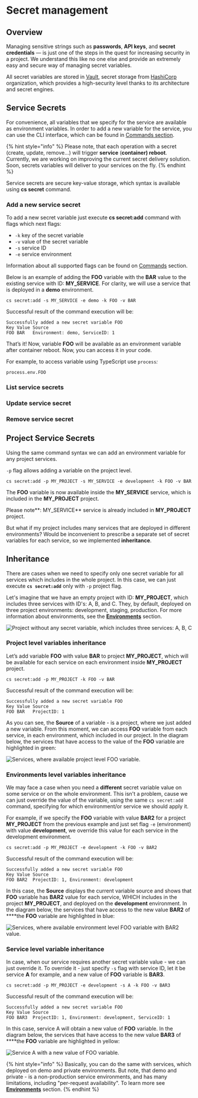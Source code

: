 # Secret management

## Overview

Managing sensitive strings such as **passwords**, **API keys**, and **secret** **credentials**  — is just one of the steps in the quest for increasing security in a project. We understand this like no one else and provide an extremely easy and secure way of managing secret variables.

All secret variables are stored in [Vault](https://www.vaultproject.io/), secret storage from [HashiCorp](https://www.hashicorp.com/) organization, which provides a high-security level thanks to its architecture and secret engines.

## Service Secrets

For convenience, all variables that we specify for the service are available as environment variables. In order to add a new variable for the service, you can use the CLI interface, which can be found in [Commands section](../../cli/commands.md).

{% hint style="info" %}
Please note, that each operation with a secret \(create, update, remove…\) will trigger **service** \(**container\) reboot**. Currently, we are working on improving the current secret delivery solution. Soon, secrets variables will deliver to your services on the fly.
{% endhint %}

Service secrets are secure key-value storage, which syntax is available using **cs secret** command. 

### Add a new service secret

To add a new secret variable just execute **cs secret:add** command with flags which next flags:

* `-k` key of the secret variable
* `-v` value of the secret variable
* `-s` service ID
* `-e` service environment

Information about all supported flags can be found on [Commands](../../cli/commands.md) section.

Below is an example of adding the **FOO** variable with the **BAR** value to the existing service with ID: **MY\_SERVICE**. For clarity, we will use a service that is deployed in a **demo** environment.

```text
cs secret:add -s MY_SERVICE -e demo -k FOO -v BAR
```

Successful result of the command execution will be:

```text
Successfully added a new secret variable FOO
Key Value Source                            
FOO BAR   Environment: demo, ServiceID: 1 
```

That’s it! Now, variable **FOO** will be available as an environment variable after container reboot. Now, you can access it in your code. 

For example, to access variable using TypeScript use `process`_:_ 

```text
process.env.FOO
```

### List service secrets

### Update service secret

### Remove service secret

## Project Service Secrets

Using the same command syntax we can add an environment variable for any project services. 

`-p` flag allows adding a variable on the project level.

```text
cs secret:add -p MY_PROJECT -s MY_SERVICE -e development -k FOO -v BAR
```

The **FOO** variable is now available inside the **MY\_SERVICE** service, which is included in the **MY\_PROJECT** project.

Please note**: MY\_SERVICE** service is already included in **MY\_PROJECT** project.

But what if my project includes many services that are deployed in different environments? Would be inconvenient to prescribe a separate set of secret variables for each service, so we implemented **inheritance**.

## Inheritance

There are cases when we need to specify only one secret variable for all services which includes in the whole project. In this case, we can just execute **`cs secret:add`** only with `-p` project flag.

Let's imagine that we have an empty project with ID: **MY\_PROJECT**, which includes three services with ID's: A, B, and C. They, by default, deployed on three project environments: development, staging, production. For more information about environments, see the [**Environments**](environments.md) section.

![Project without any secret variable, which includes three services: A, B, C](../../.gitbook/assets/secret-inheritance-diagram-blank-project.jpeg)

### Project level variables inheritance

Let’s add variable **FOO** with value **BAR** to project **MY\_PROJECT**, which will be available for each service on each environment inside **MY\_PROJECT** project.

```text
cs secret:add -p MY_PROJECT -k FOO -v BAR
```

Successful result of the command execution will be:

```text
Successfully added a new secret variable FOO
Key Value Source        
FOO BAR   ProjectID: 1 
```

As you can see, the **Source** of a variable - is a project, where we just added a new variable. From this moment, we can access **FOO** variable from each service, in each environment, which included in our project. In the diagram below, the services that have access to the value of the **FOO** variable are highlighted in green:

![Services, where available project level FOO variable.](../../.gitbook/assets/secret-inheritance-diagram-variable-available-on-each-service-1-.jpeg)

### Environments level variables inheritance

We may face a case when you need a **different** secret variable value on some service or on the whole environment. This isn't a problem, cause we can just override the value of the variable, using the same `cs secret:add` command, specifying for which environment/or service we should apply it.

For example, if we specify the **FOO** variable with value **BAR2** for a project **MY\_PROJECT** from the previous example and just set flag `-e` \(environment\) with value **development**, we override this value for each service in the development environment. 

```text
cs secret:add -p MY_PROJECT -e development -k FOO -v BAR2
```

Successful result of the command execution will be:

```text
Successfully added a new secret variable FOO
Key Value Source                                  
FOO BAR2  ProjectID: 1, Environment: development 
```

In this case, the **Source** displays the current variable source and shows that **FOO** variable has **BAR2** value for each service, WHICH includes in the project **MY\_PROJECT**, and deployed on the **development** environment. In the diagram below, the services that have access to the new value **BAR2** of ****the **FOO** variable are highlighted in blue:

![Services, where available environment level FOO variable with BAR2 value.](../../.gitbook/assets/secret-inheritance-diagram-env.-var.-env-scope.jpeg)

### Service level variable inheritance

In case, when our service requires another secret variable value - we can just override it. To override it - just specify `-s` flag with service ID, let it be service **A** for example, and a new value of **FOO** variable is **BAR3**.

```text
cs secret:add -p MY_PROJECT -e development -s A -k FOO -v BAR3
```

Successful result of the command execution will be:

```text
Successfully added a new secret variable FOO
Key Value Source                                                 
FOO BAR3  ProjectID: 1, Environment: development, ServiceID: 1 
```

In this case, service A will obtain a new value of **FOO** variable. In the diagram below, the services that have access to the new value **BAR3** of ****the **FOO** variable are highlighted in yellow:

![Service A with a new value of FOO variable.](../../.gitbook/assets/secret-inheritance-diagram-env.-var.-service-scope.jpeg)

{% hint style="info" %}
Basically, you can do the same with services, which deployed on demo and private environments. But note, that demo and private - is a non-production service environments, and has many limitations, including "per-request availability". To learn more see [**Environments**](environments.md) section.
{% endhint %}



